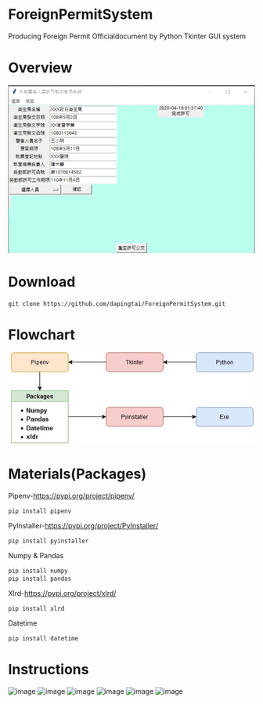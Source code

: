 # ForeignPermitSystem
Producing Foreign Permit Officialdocument by Python Tkinter GUI system
# Overview
![image](外籍醫事人員許可GUI系統/Instructions/img/FPS1.jpg)
# Download
```
git clone https://github.com/dapingtai/ForeignPermitSystem.git
```
# Flowchart
![image](外籍醫事人員許可GUI系統/Instructions/img/flowchart.jpg)

# Materials(Packages)
Pipenv-https://pypi.org/project/pipenv/
```
pip install pipenv
```
PyInstaller-https://pypi.org/project/PyInstaller/
```
pip install pyinstaller
```
Numpy & Pandas 
```
pip install numpy
pip install pandas
```
Xlrd-https://pypi.org/project/xlrd/
```
pip install xlrd
```
Datetime
```
pip install datetime
```
# Instructions
![image](外籍醫事人員許可GUI系統/Instructions/img/FPS2.jpg)
![image](外籍醫事人員許可GUI系統/Instructions/img/FPS3.jpg)
![image](外籍醫事人員許可GUI系統/Instructions/img/FPS4.jpg)
![image](外籍醫事人員許可GUI系統/Instructions/img/FPS5.jpg)
![image](外籍醫事人員許可GUI系統/Instructions/img/FPS6.jpg)
![image](外籍醫事人員許可GUI系統/Instructions/img/FPS7.jpg)
